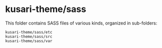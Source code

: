 # kusari-theme/sass

This folder contains SASS files of various kinds, organized in sub-folders:

    kusari-theme/sass/etc
    kusari-theme/sass/src
    kusari-theme/sass/var
